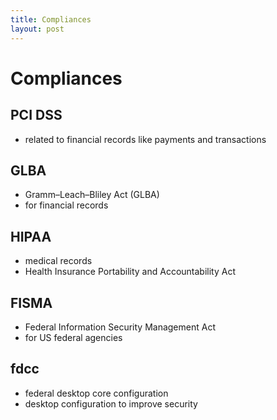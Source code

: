 ```yaml
---
title: Compliances
layout: post
---
```

      
 # Compliances  
 ## PCI DSS   
 * related to financial records like payments and transactions   
 ## GLBA   
 * Gramm–Leach–Bliley Act (GLBA)   
 * for financial records   
 ## HIPAA   
 * medical records   
 * Health Insurance Portability and Accountability Act   
 ## FISMA   
 * Federal Information Security Management Act   
 * for US federal agencies   
 ## fdcc   
 * federal desktop core configuration   
 * desktop configuration to improve security   
